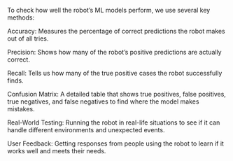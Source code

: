 To check how well the robot’s ML models perform, we use several key methods:

Accuracy: Measures the percentage of correct predictions the robot makes out of all tries.

Precision: Shows how many of the robot’s positive predictions are actually correct.

Recall: Tells us how many of the true positive cases the robot successfully finds.

Confusion Matrix: A detailed table that shows true positives, false positives, true negatives, and false negatives to find where the model makes mistakes.

Real-World Testing: Running the robot in real-life situations to see if it can handle different environments and unexpected events.

User Feedback: Getting responses from people using the robot to learn if it works well and meets their needs.
